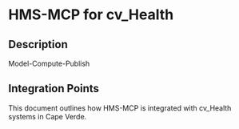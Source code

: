 # HMS-MCP for cv_Health

## Description

Model-Compute-Publish

## Integration Points

This document outlines how HMS-MCP is integrated with cv_Health systems in Cape Verde.

